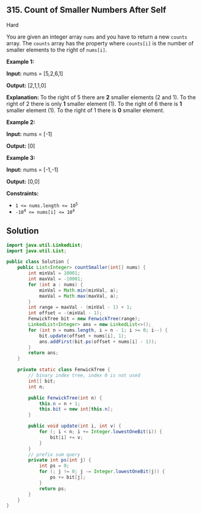 ## 315\. Count of Smaller Numbers After Self

Hard

You are given an integer array `nums` and you have to return a new `counts` array. The `counts` array has the property where `counts[i]` is the number of smaller elements to the right of `nums[i]`.

**Example 1:**

**Input:** nums = [5,2,6,1]

**Output:** [2,1,1,0]

**Explanation:** To the right of 5 there are **2** smaller elements (2 and 1). To the right of 2 there is only **1** smaller element (1). To the right of 6 there is **1** smaller element (1). To the right of 1 there is **0** smaller element. 

**Example 2:**

**Input:** nums = [-1]

**Output:** [0] 

**Example 3:**

**Input:** nums = [-1,-1]

**Output:** [0,0] 

**Constraints:**

*   <code>1 <= nums.length <= 10<sup>5</sup></code>
*   <code>-10<sup>4</sup> <= nums[i] <= 10<sup>4</sup></code>

## Solution

```java
import java.util.LinkedList;
import java.util.List;

public class Solution {
    public List<Integer> countSmaller(int[] nums) {
        int minVal = 10001;
        int maxVal = -10001;
        for (int a : nums) {
            minVal = Math.min(minVal, a);
            maxVal = Math.max(maxVal, a);
        }
        int range = maxVal - (minVal - 1) + 1;
        int offset = -(minVal - 1);
        FenwickTree bit = new FenwickTree(range);
        LinkedList<Integer> ans = new LinkedList<>();
        for (int n = nums.length, i = n - 1; i >= 0; i--) {
            bit.update(offset + nums[i], 1);
            ans.addFirst(bit.ps(offset + nums[i] - 1));
        }
        return ans;
    }

    private static class FenwickTree {
        // binary index tree, index 0 is not used
        int[] bit;
        int n;

        public FenwickTree(int n) {
            this.n = n + 1;
            this.bit = new int[this.n];
        }

        public void update(int i, int v) {
            for (; i < n; i += Integer.lowestOneBit(i)) {
                bit[i] += v;
            }
        }
        // prefix sum query
        private int ps(int j) {
            int ps = 0;
            for (; j != 0; j -= Integer.lowestOneBit(j)) {
                ps += bit[j];
            }
            return ps;
        }
    }
}
```